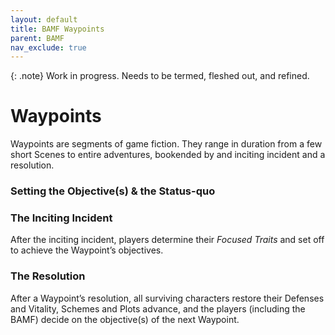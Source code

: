 ```yaml
---
layout: default
title: BAMF Waypoints
parent: BAMF
nav_exclude: true
---
```


{: .note}
Work in progress.  Needs to be termed, fleshed out, and refined.

# Waypoints

Waypoints are segments of game fiction.  They range in duration from a few short Scenes to entire adventures, bookended by and inciting incident and a resolution.

### Setting the Objective(s) & the Status-quo

### The Inciting Incident

After the inciting incident, players determine their *Focused Traits* and set off to achieve the Waypoint’s objectives.

### The Resolution

After a Waypoint’s resolution, all surviving characters restore their Defenses and Vitality, Schemes and Plots advance, and the players (including the BAMF) decide on the objective(s) of the next Waypoint.